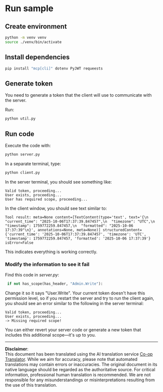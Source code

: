 <!--
CO_OP_TRANSLATOR_METADATA:
{
  "original_hash": "fd28e690667b8ad84bb153cb025cfd73",
  "translation_date": "2025-10-07T01:14:52+00:00",
  "source_file": "03-GettingStarted/11-simple-auth/solution/python/README.md",
  "language_code": "en"
}
-->
# Run sample

## Create environment

```sh
python -m venv venv
source ./venv/bin/activate
```

## Install dependencies

```sh
pip install "mcp[cli]" dotenv PyJWT requeests
```

## Generate token

You need to generate a token that the client will use to communicate with the server.

Run:

```sh
python util.py
```

## Run code

Execute the code with:

```sh
python server.py
```

In a separate terminal, type:

```sh
python client.py
```

In the server terminal, you should see something like:

```text
Valid token, proceeding...
User exists, proceeding...
User has required scope, proceeding...
```

In the client window, you should see text similar to:

```text
Tool result: meta=None content=[TextContent(type='text', text='{\n  "current_time": "2025-10-06T17:37:39.847457",\n  "timezone": "UTC",\n  "timestamp": 1759772259.847457,\n  "formatted": "2025-10-06 17:37:39"\n}', annotations=None, meta=None)] structuredContent={'current_time': '2025-10-06T17:37:39.847457', 'timezone': 'UTC', 'timestamp': 1759772259.847457, 'formatted': '2025-10-06 17:37:39'} isError=False
```

This indicates everything is working correctly.

### Modify the information to see it fail

Find this code in *server.py*:

```python
 if not has_scope(has_header, "Admin.Write"):
```

Change it so it says "User.Write". Your current token doesn't have this permission level, so if you restart the server and try to run the client again, you should see an error similar to the following in the server terminal:

```text
Valid token, proceeding...
User exists, proceeding...
-> Missing required scope!
```

You can either revert your server code or generate a new token that includes this additional scope—it's up to you.

---

**Disclaimer**:  
This document has been translated using the AI translation service [Co-op Translator](https://github.com/Azure/co-op-translator). While we aim for accuracy, please note that automated translations may contain errors or inaccuracies. The original document in its native language should be regarded as the authoritative source. For critical information, professional human translation is recommended. We are not responsible for any misunderstandings or misinterpretations resulting from the use of this translation.